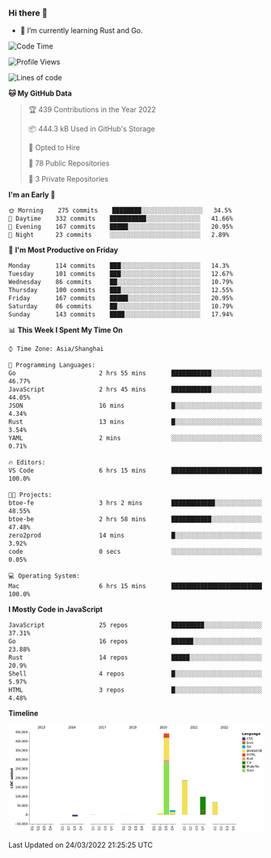 ### Hi there 👋

- 🌱 I’m currently learning Rust and Go.

<!--START_SECTION:waka-->
![Code Time](http://img.shields.io/badge/Code%20Time-313%20hrs%2011%20mins-blue)

![Profile Views](http://img.shields.io/badge/Profile%20Views-0-blue)

![Lines of code](https://img.shields.io/badge/From%20Hello%20World%20I%27ve%20Written-826%20Thousand%20lines%20of%20code-blue)

**🐱 My GitHub Data** 

> 🏆 439 Contributions in the Year 2022
 > 
> 📦 444.3 kB Used in GitHub's Storage 
 > 
> 💼 Opted to Hire
 > 
> 📜 78 Public Repositories 
 > 
> 🔑 3 Private Repositories  
 > 
**I'm an Early 🐤** 

```text
🌞 Morning    275 commits    ████████░░░░░░░░░░░░░░░░░   34.5% 
🌆 Daytime    332 commits    ██████████░░░░░░░░░░░░░░░   41.66% 
🌃 Evening    167 commits    █████░░░░░░░░░░░░░░░░░░░░   20.95% 
🌙 Night      23 commits     ░░░░░░░░░░░░░░░░░░░░░░░░░   2.89%

```
📅 **I'm Most Productive on Friday** 

```text
Monday       114 commits    ███░░░░░░░░░░░░░░░░░░░░░░   14.3% 
Tuesday      101 commits    ███░░░░░░░░░░░░░░░░░░░░░░   12.67% 
Wednesday    86 commits     ██░░░░░░░░░░░░░░░░░░░░░░░   10.79% 
Thursday     100 commits    ███░░░░░░░░░░░░░░░░░░░░░░   12.55% 
Friday       167 commits    █████░░░░░░░░░░░░░░░░░░░░   20.95% 
Saturday     86 commits     ██░░░░░░░░░░░░░░░░░░░░░░░   10.79% 
Sunday       143 commits    ████░░░░░░░░░░░░░░░░░░░░░   17.94%

```


📊 **This Week I Spent My Time On** 

```text
⌚︎ Time Zone: Asia/Shanghai

💬 Programming Languages: 
Go                       2 hrs 55 mins       ███████████░░░░░░░░░░░░░░   46.77% 
JavaScript               2 hrs 45 mins       ███████████░░░░░░░░░░░░░░   44.05% 
JSON                     16 mins             █░░░░░░░░░░░░░░░░░░░░░░░░   4.34% 
Rust                     13 mins             █░░░░░░░░░░░░░░░░░░░░░░░░   3.54% 
YAML                     2 mins              ░░░░░░░░░░░░░░░░░░░░░░░░░   0.71%

🔥 Editors: 
VS Code                  6 hrs 15 mins       █████████████████████████   100.0%

🐱‍💻 Projects: 
btoe-fe                  3 hrs 2 mins        ████████████░░░░░░░░░░░░░   48.55% 
btoe-be                  2 hrs 58 mins       ███████████░░░░░░░░░░░░░░   47.48% 
zero2prod                14 mins             █░░░░░░░░░░░░░░░░░░░░░░░░   3.92% 
code                     0 secs              ░░░░░░░░░░░░░░░░░░░░░░░░░   0.05%

💻 Operating System: 
Mac                      6 hrs 15 mins       █████████████████████████   100.0%

```

**I Mostly Code in JavaScript** 

```text
JavaScript               25 repos            █████████░░░░░░░░░░░░░░░░   37.31% 
Go                       16 repos            ██████░░░░░░░░░░░░░░░░░░░   23.88% 
Rust                     14 repos            █████░░░░░░░░░░░░░░░░░░░░   20.9% 
Shell                    4 repos             █░░░░░░░░░░░░░░░░░░░░░░░░   5.97% 
HTML                     3 repos             █░░░░░░░░░░░░░░░░░░░░░░░░   4.48%

```


**Timeline**

![Chart not found](https://raw.githubusercontent.com/elton/elton/main/charts/bar_graph.png) 


 Last Updated on 24/03/2022 21:25:25 UTC
<!--END_SECTION:waka-->

<!--
**elton/elton** is a ✨ _special_ ✨ repository because its `README.md` (this file) appears on your GitHub profile.

Here are some ideas to get you started:

- 🔭 I’m currently working on ...
- 🌱 I’m currently learning ...
- 👯 I’m looking to collaborate on ...
- 🤔 I’m looking for help with ...
- 💬 Ask me about ...
- 📫 How to reach me: ...
- 😄 Pronouns: ...
- ⚡ Fun fact: ...
-->
